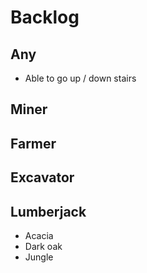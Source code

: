 # Backlog
## Any
+ Able to go up / down stairs

## Miner

## Farmer

## Excavator

## Lumberjack
+ Acacia
+ Dark oak
+ Jungle
